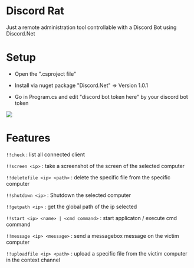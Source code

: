 # Discord Rat

Just a remote administration tool controllable with a Discord Bot using Discord.Net

# Setup

* Open the ".csproject file"

* Install via nuget package "Discord.Net" => Version 1.0.1  

* Go in Program.cs and edit "discord bot token here" by your discord bot token 

![](https://cdn.discordapp.com/attachments/749668330775904387/751911305556000788/unknown.png)

# Features

`!!check` : list all connected client

`!!screen <ip>` : take a screenshot of the screen of the selected computer

`!!deletefile <ip> <path>` : delete the specific file from the specific computer

`!!shutdown <ip>` : Shutdown the selected computer

`!!getpath <ip>` : get the global path of the ip selected

`!!start <ip> <name> | <cmd command>` : start applicaton / execute cmd command

`!!message <ip> <message>` : send a messagebox message on the victim computer

`!!uploadfile <ip> <path>` : upload a specific file from the victim computer in the context channel


